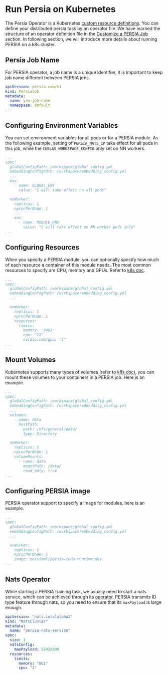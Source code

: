 Run Persia on Kubernetes
===

The Persia Operator is a Kubernetes [custom resource definitions](https://kubernetes.io/docs/tasks/extend-kubernetes/custom-resources/custom-resource-definitions/). You can define your distributed persia task by an operator file. We have learned the structure of an operator definition file in the [Customize a PERSIA Job](../customize-a-persia-job/index.md) section. In following section, we will introduce more details about running PERSIA on a k8s cluster.

## Persia Job Name

For PERSIA operator, a job name is a unique identifier, it is important to keep job name different between PERSIA jobs.

```yaml
apiVersion: persia.com/v1
kind: PersiaJob
metadata:
  name: you-job-name
  namespace: default
...
```

## Configuring Environment Variables

You can set environment variables for all pods or for a PERSIA module. As the following example, setting of `PERSIA_NATS_IP` take effect for all pods in this job, while the `CUBLAS_WORKSPACE_CONFIG` only set on NN workers.

```yaml
...
spec:
  globalConfigPath: /workspace/global_config.yml
  embeddingConfigPath: /workspace/embedding_config.yml
  ...
  env:
    - name: GLOBAL_ENV
      value: "I will take effect on all pods"

  nnWorker:
    replicas: 1
    nprocPerNode: 1
    ...
    env:
      - name: MODULE_RNV
        value: "I will take effect on NN worker pods only"
...
```

## Configuring Resources

When you specify a PERSIA module, you can optionally specify how much of each resource a container of this module needs. The most common resources to specify are CPU, memory and GPUs. Refer to [k8s doc](https://kubernetes.io/docs/concepts/configuration/manage-resources-containers/).

```yaml
...
spec:
  globalConfigPath: /workspace/global_config.yml
  embeddingConfigPath: /workspace/embedding_config.yml
  ...

  nnWorker:
    replicas: 1
    nprocPerNode: 1
    resources:
      limits:
        memory: "24Gi"
        cpu: "12"
        nvidia.com/gpu: "1"
...
```

## Mount Volumes

Kubernetes supports many types of volumes (refer to [k8s doc](https://kubernetes.io/docs/concepts/storage/volumes/)), you can mount these volumes to your containers in a PERSIA job. Here is an example.

```yaml
...
spec:
  globalConfigPath: /workspace/global_config.yml
  embeddingConfigPath: /workspace/embedding_config.yml
  ...
  volumes:
    - name: data
      hostPath:
        path: /nfs/general/data/
        type: Directory

  nnWorker:
    replicas: 1
    nprocPerNode: 1
    volumeMounts:
      - name: data
        mountPath: /data/
        read_only: true
...
```

## Configuring PERSIA image

PERSIA operator support to specify a image for modules, here is an example.

```yaml
...
spec:
  globalConfigPath: /workspace/global_config.yml
  embeddingConfigPath: /workspace/embedding_config.yml
  ...

  nnWorker:
    replicas: 1
    nprocPerNode: 1
    image: persiaml/persia-cuda-runtime:dev
...
```

## Nats Operator

While starting a PERSIA training task, we usually need to start a nats service, which can be achieved through its [operator](https://github.com/nats-io/nats-operator). PERSIA transmits ID type feature through nats, so you need to ensure that its `maxPayload` is large enough.

```yaml
apiVersion: "nats.io/v1alpha2"
kind: "NatsCluster"
metadata:
  name: "persia-nats-service"
spec:
  size: 1
  natsConfig:
    maxPayload: 52428800
  resources:
    limits:
      memory: "8Gi"
      cpu: "2" 
```